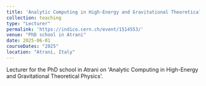 ```yaml
---
title: 'Analytic Computing in High-Energy and Gravitational Theoretical Physics'
collection: teaching
type: "Lecturer"
permalink: 'https://indico.cern.ch/event/1514553/'
venue: "PhD school in Atrani"
date: 2025-06-01
courseDates: "2025"
location: "Atrani, Italy"
---
```

Lecturer for the PhD school in Atrani on 'Analytic Computing in High-Energy and Gravitational Theoretical Physics'.
